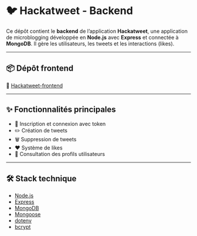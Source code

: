 # 🐦 Hackatweet - Backend

Ce dépôt contient le **backend** de l’application **Hackatweet**, une application de microblogging développée en **Node.js** avec **Express** et connectée à **MongoDB**. Il gère les utilisateurs, les tweets et les interactions (likes).

---

## 📦 Dépôt frontend

🔗 [Hackatweet-frontend](https://github.com/MarionRdx/Hackatweet-frontend)

---

## ✨ Fonctionnalités principales

- 🔐 Inscription et connexion avec token
- ✏️ Création de tweets
- 🗑️ Suppression de tweets
- ❤️ Système de likes
- 👤 Consultation des profils utilisateurs

---

## 🛠️ Stack technique

- [Node.js](https://nodejs.org/)
- [Express](https://expressjs.com/)
- [MongoDB](https://www.mongodb.com/)
- [Mongoose](https://mongoosejs.com/)
- [dotenv](https://www.npmjs.com/package/dotenv)
- [bcrypt](https://www.npmjs.com/package/bcrypt)
